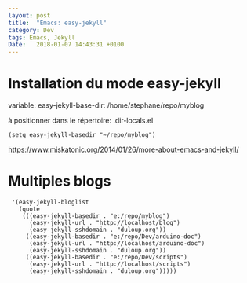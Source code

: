 ```yaml
---
layout: post
title:  "Emacs: easy-jekyll"
category: Dev
tags: Emacs, Jekyll
Date:   2018-01-07 14:43:31 +0100
---
```


# Installation du mode easy-jekyll

variable: easy-jekyll-base-dir: /home/stephane/repo/myblog

à positionner dans le répertoire: .dir-locals.el

	(setq easy-jekyll-basedir "~/repo/myblog")

<https://www.miskatonic.org/2014/01/26/more-about-emacs-and-jekyll/>

# Multiples blogs

```
 '(easy-jekyll-bloglist
   (quote
    (((easy-jekyll-basedir . "e:/repo/myblog")
      (easy-jekyll-url . "http://localhost/blog")
      (easy-jekyll-sshdomain . "duloup.org"))
     ((easy-jekyll-basedir . "e:/repo/Dev/arduino-doc")
      (easy-jekyll-url . "http://localhost/arduino-doc")
      (easy-jekyll-sshdomain . "duloup.org"))
     ((easy-jekyll-basedir . "e:/repo/Dev/scripts")
      (easy-jekyll-url . "http://localhost/scripts")
      (easy-jekyll-sshdomain . "duloup.org")))))
```
